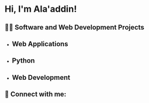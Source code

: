 <h1>Hi, I'm Ala'addin! <br/>
<h2>👨‍💻 Software and Web Development Projects</h2>

- <h2>Web Applications</h2>

- <h2>Python</h2>
 
- <h2>Web Development</h2>


<h2> 🤳 Connect with me:</h2>


